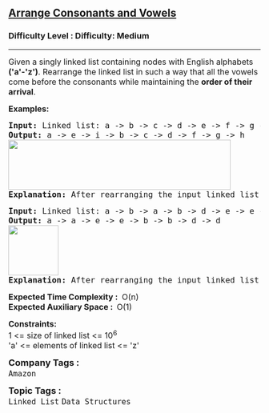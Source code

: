<h2><a href="https://www.geeksforgeeks.org/problems/arrange-consonants-and-vowels/1?page=1&category=Linked%20List&difficulty=Medium&status=unsolved,attempted&sortBy=submissions">Arrange Consonants and Vowels</a></h2><h3>Difficulty Level : Difficulty: Medium</h3><hr><div class="problems_problem_content__Xm_eO"><p><span style="font-size: 12pt;">Given a singly linked list containing nodes with English alphabets <strong>('a'-'z')</strong>. Rearrange the linked list&nbsp;in such a way that all the vowels come before the consonants while maintaining the <strong>order of their arrival</strong>.&nbsp;</span></p>
<p><span style="font-size: 12pt;"><strong>Examples:</strong></span></p>
<pre><span style="font-size: 12pt;"><strong>Input: </strong>Linked list: a -&gt; b -&gt; c -&gt; d -&gt; e -&gt; f -&gt; g -&gt; h -&gt; i <br><strong>Output:</strong> a -&gt; e -&gt; i -&gt; b -&gt; c -&gt; d -&gt; f -&gt; g -&gt; h<br><img src="https://media.geeksforgeeks.org/img-practice/prod/addEditProblem/700591/Web/Other/blobid0_1725181056.png" width="444" height="100"><br><strong>Explanation:</strong> After rearranging the input linked list according to the condition the resultant linked list will be as shown in output.</span></pre>
<pre><span style="font-size: 12pt;"><strong>Input:</strong> Linked list: a -&gt; b -&gt; a -&gt; b -&gt; d -&gt; e -&gt; e -&gt; d <br><strong>Output:</strong> a -&gt; a -&gt; e -&gt; e -&gt; b -&gt; b -&gt; d -&gt; d<br><img src="https://media.geeksforgeeks.org/img-practice/prod/addEditProblem/700591/Web/Other/blobid1_1725181062.png" height="100"><br><strong>Explanation:</strong> After rearranging the input linked list according to the condition the resultant linked list will be as shown in output.<br></span></pre>
<p><span style="font-size: 12pt;"><strong>Expected Time Complexity :</strong>&nbsp;<strong>&nbsp;</strong>O(n)<br><strong>Expected Auxiliary Space :&nbsp;&nbsp;</strong>O(1)</span></p>
<p><span style="font-size: 12pt;"><strong>Constraints:</strong><br>1 &lt;= size of linked list &lt;= 10<sup>6</sup><br>'a' &lt;= elements of linked list &lt;= 'z'</span></p></div><p><span style=font-size:18px><strong>Company Tags : </strong><br><code>Amazon</code>&nbsp;<br><p><span style=font-size:18px><strong>Topic Tags : </strong><br><code>Linked List</code>&nbsp;<code>Data Structures</code>&nbsp;
